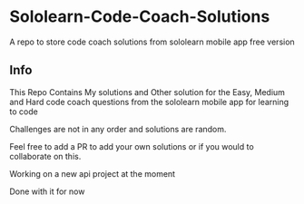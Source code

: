 # Sololearn-Code-Coach-Solutions
A repo to store code coach solutions from sololearn mobile app free version

## Info
This Repo Contains My solutions and Other solution for the Easy, Medium and Hard code coach questions from the sololearn mobile app for learning to code

Challenges are not in any order and solutions are random.

Feel free to add a PR to add your own solutions or if you would to collaborate on this.

Working on a new api project at the moment

Done with it for now